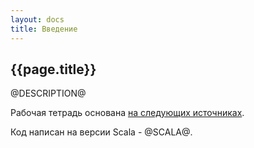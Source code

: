 ```yaml
---
layout: docs
title: Введение
---
```


## {{page.title}}

@DESCRIPTION@

Рабочая тетрадь основана [на следующих источниках](@SOURCE_LINK@).

Код написан на версии Scala - @SCALA@.

